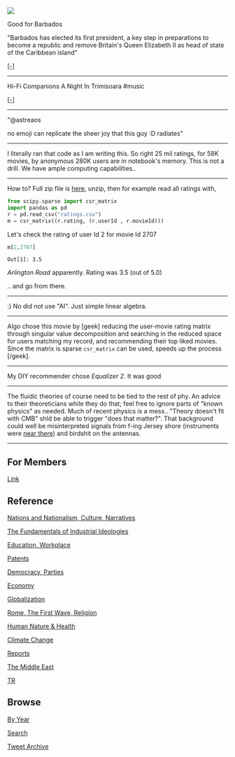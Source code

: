 <img src="https://drive.google.com/uc?export=view&id=1B2wf9R7AMH1d7Vw6e2mucLbIQ5NSjir7"/>


Good for Barbados

"Barbados has elected its first president, a key step in preparations
to become a republic and remove Britain's Queen Elizabeth II as head
of state of the Caribbean island"

[[-]](http://u.afp.com/wZe6)

---

Hi-Fi Companions A Night In Trimisoara \#music

[[-]](https://youtu.be/jGw3EdlthWQ?t=58)

---

"@astreaos

no emoji can replicate the sheer joy that this guy :D radiates"

---

I literally ran that code as I am writing this. So right 25 mil
ratings, for 58K movies, by anonymous 280K users are in notebook's
memory. This is not a drill. We have ample computing capabilities..

---

How to? Full zip file is [here](https://grouplens.org/datasets/movielens/latest/),
unzip, then for example read all ratings with,

```python
from scipy.sparse import csr_matrix
import pandas as pd
r = pd.read_csv("ratings.csv")
m = csr_matrix((r.rating, (r.userId , r.movieId)))
```

Let's check the rating of user Id 2 for movie Id 2707

```python
m[2,2707]
```

```text
Out[1]: 3.5
```

*Arlington Road* apparently. Rating was 3.5 (out of 5.0)

.. and go from there. 

---

:) No did not use "AI". Just simple linear algebra. 

---

Algo chose this movie by [geek] reducing the user-movie rating matrix
through singular value decomposition and searching in the reduced
space for users matching my record, and recommending their top liked
movies. Since the matrix is sparse `csr_matrix` can be used, speeds up
the process [/geek].

---

My DIY recommender chose *Equalizer 2*. It was good 

---

The fluidic theories of course need to be tied to the rest of phy. An
advice to their theoreticians while they do that; feel free to ignore
parts of "known physics" as needed. Much of recent physics is a mess..
"Theory doesn't fit with CMB" shld be able to trigger "does that
matter?". That background could well be misinterpreted signals from
f-ing Jersey shore (instruments were [near there](https://bit.ly/2CMq76V))
and birdshit on the antennas.

---

## For Members

[Link](https://thirdwave-members.herokuapp.com)

## Reference

[Nations and Nationalism, Culture, Narratives](/2013/02/nations-and-nationalism.md)

[The Fundamentals of Industrial Ideologies](/2011/04/fundamentals-of-industrial-ideologies.md)

[Education, Workplace](2017/09/education-workplace.md)

[Patents](/2018/09/patents.md)

[Democracy, Parties](/2016/11/democracy.md)

[Economy](/2018/05/economy.md)

[Globalization](/2018/09/globalization.md)

[Rome, The First Wave, Religion](/2017/12/rome.md)

[Human Nature & Health](/2020/07/human-nature.md)

[Climate Change](/2018/12/climate.md)

[Reports](/2019/05/reports.md)

[The Middle East](/2019/07/middleeast.md)

[TR](../tr)

## Browse

[By Year](years.md)

[Search](search.html)

[Tweet Archive](/tweets/README.md)


